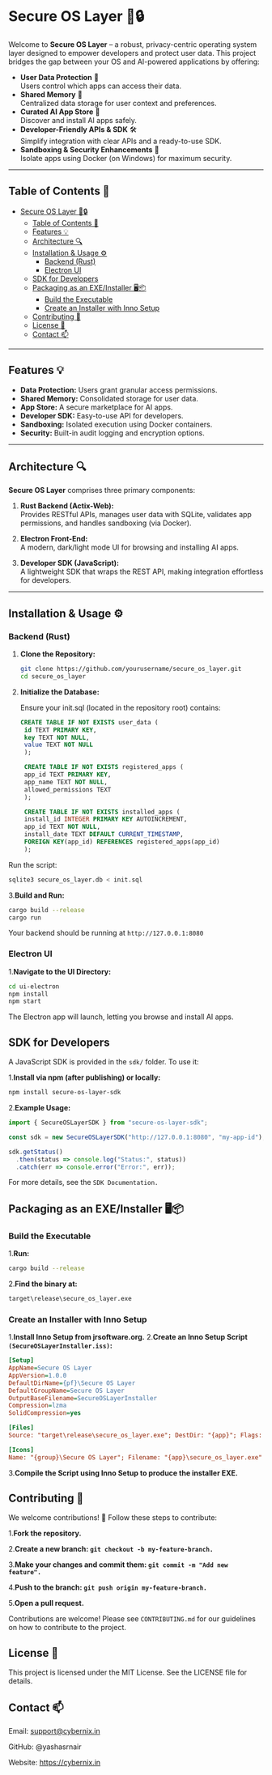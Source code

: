 # Secure OS Layer 🚀🔒

Welcome to **Secure OS Layer** – a robust, privacy-centric operating system layer designed to empower developers and protect user data. This project bridges the gap between your OS and AI-powered applications by offering:

- **User Data Protection** 🔐  
  Users control which apps can access their data.
- **Shared Memory** 🧠  
  Centralized data storage for user context and preferences.
- **Curated AI App Store** 📲  
  Discover and install AI apps safely.
- **Developer-Friendly APIs & SDK** 🛠️  
  Simplify integration with clear APIs and a ready-to-use SDK.
- **Sandboxing & Security Enhancements** 🏰  
  Isolate apps using Docker (on Windows) for maximum security.

---

## Table of Contents 📖

- [Secure OS Layer 🚀🔒](#secure-os-layer-)
  - [Table of Contents 📖](#table-of-contents-)
  - [Features 💡](#features-)
  - [Architecture 🔍](#architecture-)
  - [Installation \& Usage ⚙️](#installation--usage-️)
    - [Backend (Rust)](#backend-rust)
    - [Electron UI](#electron-ui)
  - [SDK for Developers](#sdk-for-developers)
  - [Packaging as an EXE/Installer 🖥️📦](#packaging-as-an-exeinstaller-️)
    - [Build the Executable](#build-the-executable)
    - [Create an Installer with Inno Setup](#create-an-installer-with-inno-setup)
  - [Contributing 🤝](#contributing-)
  - [License 📄](#license-)
  - [Contact 📫](#contact-)

---

## Features 💡

- **Data Protection:** Users grant granular access permissions.
- **Shared Memory:** Consolidated storage for user data.
- **App Store:** A secure marketplace for AI apps.
- **Developer SDK:** Easy-to-use API for developers.
- **Sandboxing:** Isolated execution using Docker containers.
- **Security:** Built-in audit logging and encryption options.

---

## Architecture 🔍

**Secure OS Layer** comprises three primary components:

1. **Rust Backend (Actix-Web):**  
   Provides RESTful APIs, manages user data with SQLite, validates app permissions, and handles sandboxing (via Docker).

2. **Electron Front-End:**  
   A modern, dark/light mode UI for browsing and installing AI apps.

3. **Developer SDK (JavaScript):**  
   A lightweight SDK that wraps the REST API, making integration effortless for developers.

---

## Installation & Usage ⚙️

### Backend (Rust)

1. **Clone the Repository:**

   ```bash
   git clone https://github.com/yourusername/secure_os_layer.git
   cd secure_os_layer

2. **Initialize the Database:**

   Ensure your init.sql (located in the repository root) contains:

   ```sql
   CREATE TABLE IF NOT EXISTS user_data (
    id TEXT PRIMARY KEY,
    key TEXT NOT NULL,
    value TEXT NOT NULL
    );

    CREATE TABLE IF NOT EXISTS registered_apps (
    app_id TEXT PRIMARY KEY,
    app_name TEXT NOT NULL,
    allowed_permissions TEXT
    );

    CREATE TABLE IF NOT EXISTS installed_apps (
    install_id INTEGER PRIMARY KEY AUTOINCREMENT,
    app_id TEXT NOT NULL,
    install_date TEXT DEFAULT CURRENT_TIMESTAMP,
    FOREIGN KEY(app_id) REFERENCES registered_apps(app_id)
    );

Run the script:

   ```bash
   sqlite3 secure_os_layer.db < init.sql
```

3.**Build and Run:**

```bash
cargo build --release
cargo run
```

Your backend should be running at `http://127.0.0.1:8080`

### Electron UI

1.**Navigate to the UI Directory:**

```bash
cd ui-electron
npm install
npm start
```

The Electron app will launch, letting you browse and install AI apps.

## SDK for Developers

A JavaScript SDK is provided in the `sdk/` folder. To use it:

1.**Install via npm (after publishing) or locally:**

```bash
npm install secure-os-layer-sdk

```

2.**Example Usage:**

```js
import { SecureOSLayerSDK } from "secure-os-layer-sdk";

const sdk = new SecureOSLayerSDK("http://127.0.0.1:8080", "my-app-id");

sdk.getStatus()
  .then(status => console.log("Status:", status))
  .catch(err => console.error("Error:", err));
```

For more details, see the `SDK Documentation.`

## Packaging as an EXE/Installer 🖥️📦

### Build the Executable

1.**Run:**

```bash
cargo build --release
```

2.**Find the binary at:**

```bash
target\release\secure_os_layer.exe
```

### Create an Installer with Inno Setup

1.**Install Inno Setup from jrsoftware.org.**
2.**Create an Inno Setup Script `(SecureOSLayerInstaller.iss)`:**

```ini
[Setup]
AppName=Secure OS Layer
AppVersion=1.0.0
DefaultDirName={pf}\Secure OS Layer
DefaultGroupName=Secure OS Layer
OutputBaseFilename=SecureOSLayerInstaller
Compression=lzma
SolidCompression=yes

[Files]
Source: "target\release\secure_os_layer.exe"; DestDir: "{app}"; Flags: ignoreversion

[Icons]
Name: "{group}\Secure OS Layer"; Filename: "{app}\secure_os_layer.exe"
```

3.**Compile the Script using Inno Setup to produce the installer EXE.**

## Contributing 🤝

We welcome contributions! 🚀 Follow these steps to contribute:

1.**Fork the repository.**

2.**Create a new branch: `git checkout -b my-feature-branch.`**

3.**Make your changes and commit them: `git commit -m "Add new feature".`**

4.**Push to the branch: `git push origin my-feature-branch.`**

5.**Open a pull request.**

Contributions are welcome! Please see `CONTRIBUTING.md` for our guidelines on how to contribute to the project.

## License 📄

This project is licensed under the MIT License. See the LICENSE file for details.

## Contact 📫

Email: <support@cybernix.in>

GitHub: @yashasrnair

Website: <https://cybernix.in>
